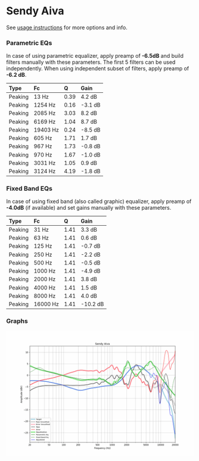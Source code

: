 # Sendy Aiva
See [usage instructions](https://github.com/jaakkopasanen/AutoEq#usage) for more options and info.

### Parametric EQs
In case of using parametric equalizer, apply preamp of **-6.5dB** and build filters manually
with these parameters. The first 5 filters can be used independently.
When using independent subset of filters, apply preamp of **-6.2 dB**.

| Type    | Fc       |    Q | Gain    |
|:--------|:---------|:-----|:--------|
| Peaking | 13 Hz    | 0.39 | 4.2 dB  |
| Peaking | 1254 Hz  | 0.16 | -3.1 dB |
| Peaking | 2085 Hz  | 3.03 | 8.2 dB  |
| Peaking | 6169 Hz  | 1.04 | 8.7 dB  |
| Peaking | 19403 Hz | 0.24 | -8.5 dB |
| Peaking | 605 Hz   | 1.71 | 1.7 dB  |
| Peaking | 967 Hz   | 1.73 | -0.8 dB |
| Peaking | 970 Hz   | 1.67 | -1.0 dB |
| Peaking | 3031 Hz  | 1.05 | 0.9 dB  |
| Peaking | 3124 Hz  | 4.19 | -1.8 dB |

### Fixed Band EQs
In case of using fixed band (also called graphic) equalizer, apply preamp of **-4.0dB**
(if available) and set gains manually with these parameters.

| Type    | Fc       |    Q | Gain     |
|:--------|:---------|:-----|:---------|
| Peaking | 31 Hz    | 1.41 | 3.3 dB   |
| Peaking | 63 Hz    | 1.41 | 0.6 dB   |
| Peaking | 125 Hz   | 1.41 | -0.7 dB  |
| Peaking | 250 Hz   | 1.41 | -2.2 dB  |
| Peaking | 500 Hz   | 1.41 | -0.5 dB  |
| Peaking | 1000 Hz  | 1.41 | -4.9 dB  |
| Peaking | 2000 Hz  | 1.41 | 3.8 dB   |
| Peaking | 4000 Hz  | 1.41 | 1.5 dB   |
| Peaking | 8000 Hz  | 1.41 | 4.0 dB   |
| Peaking | 16000 Hz | 1.41 | -10.2 dB |

### Graphs
![](./Sendy%20Aiva.png)